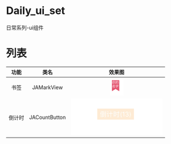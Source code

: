 # Daily_ui_set
日常系列-ui组件

# 列表

|功能|类名|效果图|
|:-:|:-:|:-:|
|书签|JAMarkView|![images](https://github.com/ishepherdMiner/Daily_ui_set/blob/master/images/JAMarkView.png)|
|倒计时|JACountButton|![images](https://github.com/ishepherdMiner/Daily_ui_set/blob/master/images/JACountButton.gif)


